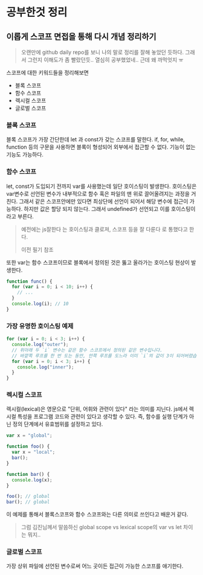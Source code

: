 # 공부한것 정리

## 이롭게 스코프 면접을 통해 다시 개념 정리하기

> 오랜만에 github daily repo를 보니 나의 말로 정리를 잘해 놓았던 듯하다. 그래서 그런지 이해도가 좀 빨랐던듯.. 열심히 공부했었네.. 근데 왜 까먹엇지 ㅠ

스코프에 대한 키워드들을 정리해보면

- 블록 스코프
- 함수 스코프
- 렉시컬 스코프
- 글로벌 스코프

### 블록 스코프

블록 스코프가 가장 간단한데 let 과 const가 갖는 스코프를 말한다. if, for, while, function 등의 구문을 사용하면 블록이 형성되어 외부에서 접근할 수 없다. 기능이 없는 기능도 가능하다.

### 함수 스코프

let, const가 도입되기 전까지 var를 사용했는데 일단 호이스팅이 발생한다. 호이스팅은 var변수로 선언된 변수가 내부적으로 함수 혹은 파일의 맨 위로 끌어올려지는 과정을 거친다. 그래서 같은 스코프안에만 있다면 최상단에 선언이 되어서 해당 변수에 접근이 가능하다. 하지만 값은 할당 되지 않는다. 그래서 undefined가 선언되고 이를 호이스팅이라고 부른다.

> 예전에는 js잘한다 는 호이스팅과 클로져, 스코프 등을 잘 다룬다 로 통했다고 한다.
>
> 이전 필기 참조

또한 var는 함수 스코프이므로 블록에서 정의된 것은 뚫고 올라가는 호이스팅 현상이 발생한다.

```js
function func() {
  for (var i = 0; i < 10; i++) {
    // ...
  }
  console.log(i); // 10
}
```

### 가장 유명한 호이스팅 예제

```js
for (var i = 0; i < 3; i++) {
  console.log("outer");
  // 위아래 두 `i` 변수는 같은 함수 스코프에서 정의된 같은 변수입니다.
  // 바깥쪽 루프를 한 번 도는 동안, 안쪽 루프를 도느라 이미 `i`의 값이 3이 되어버렸습니다.
  for (var i = 0; i < 3; i++) {
    console.log("inner");
  }
}
```

### 렉시컬 스코프

렉시컬(lexical)은 영문으로 "단위, 어휘와 관련이 있다" 라는 의미를 지닌다. js에서 렉시컬 특성을 프로그램 코드와 관련이 있다고 생각할 수 있다. 즉, 함수를 실행 단계가 아닌 정의 단계에서 유효범위를 설정하고 있다.

```js
var x = "global";

function foo() {
  var x = "local";
  bar();
}

function bar() {
  console.log(x);
}

foo(); // global
bar(); // global
```

이 예제를 통해서 블록스코프와 함수 스코프와는 다른 의미로 쓰인다고 배운거 같다.

> 그럼 김진님께서 말씀하신 global scope vs lexical scope의 var vs let 차이는 뭐지..

### 글로벌 스코프

가장 상위 파일에 선언된 변수로써 어느 곳이든 접근이 가능한 스코프를 애기한다.
